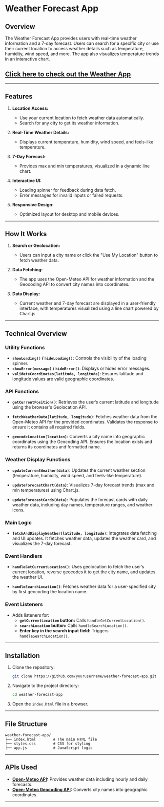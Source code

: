 # Weather Forecast App

## Overview
The Weather Forecast App provides users with real-time weather information and a 7-day forecast. Users can search for a specific city or use their current location to access weather details such as temperature, humidity, wind speed, and more. The app also visualizes temperature trends in an interactive chart.

## [Click here to check out the Weather App](https://weather-invention.vercel.app/)
---

## Features
1. **Location Access:**
   - Use your current location to fetch weather data automatically.
   - Search for any city to get its weather information.

2. **Real-Time Weather Details:**
   - Displays current temperature, humidity, wind speed, and feels-like temperature.

3. **7-Day Forecast:**
   - Provides max and min temperatures, visualized in a dynamic line chart.

4. **Interactive UI:**
   - Loading spinner for feedback during data fetch.
   - Error messages for invalid inputs or failed requests.

5. **Responsive Design:**
   - Optimized layout for desktop and mobile devices.

---

## How It Works
1. **Search or Geolocation:**
   - Users can input a city name or click the "Use My Location" button to fetch weather data.

2. **Data Fetching:**
   - The app uses the Open-Meteo API for weather information and the Geocoding API to convert city names into coordinates.

3. **Data Display:**
   - Current weather and 7-day forecast are displayed in a user-friendly interface, with temperatures visualized using a line chart powered by Chart.js.

---

## Technical Overview

### Utility Functions
- **`showLoading()` / `hideLoading()`**: Controls the visibility of the loading spinner.
- **`showError(message)` / `hideError()`**: Displays or hides error messages.
- **`validateCoordinates(latitude, longitude)`**: Ensures latitude and longitude values are valid geographic coordinates.

### API Functions
- **`getCurrentPosition()`**:
  Retrieves the user’s current latitude and longitude using the browser's Geolocation API.

- **`fetchWeatherData(latitude, longitude)`**:
  Fetches weather data from the Open-Meteo API for the provided coordinates. Validates the response to ensure it contains all required fields.

- **`geocodeLocation(location)`**:
  Converts a city name into geographic coordinates using the Geocoding API. Ensures the location exists and returns its coordinates and formatted name.

### Weather Display Functions
- **`updateCurrentWeather(data)`**:
  Updates the current weather section (temperature, humidity, wind speed, and feels-like temperature).

- **`updateForecastChart(data)`**:
  Visualizes 7-day forecast trends (max and min temperatures) using Chart.js.

- **`updateForecastCards(data)`**:
  Populates the forecast cards with daily weather data, including day names, temperature ranges, and weather icons.

### Main Logic
- **`fetchAndDisplayWeather(latitude, longitude)`**:
  Integrates data fetching and UI updates. It fetches weather data, updates the weather card, and visualizes the 7-day forecast.

### Event Handlers
- **`handleGetCurrentLocation()`**:
  Uses geolocation to fetch the user’s current location, reverse geocodes it to get the city name, and updates the weather UI.

- **`handleSearchLocation()`**:
  Fetches weather data for a user-specified city by first geocoding the location name.

### Event Listeners
- Adds listeners for:
  - **`getCurrentLocation` button:** Calls `handleGetCurrentLocation()`.
  - **`searchLocation` button:** Calls `handleSearchLocation()`.
  - **Enter key in the search input field:** Triggers `handleSearchLocation()`.

---

## Installation

1. Clone the repository:
   ```bash
   git clone https://github.com/yourusername/weather-forecast-app.git
   ```

2. Navigate to the project directory:
   ```bash
   cd weather-forecast-app
   ```

3. Open the `index.html` file in a browser.

---

## File Structure

```
weather-forecast-app/
├── index.html        # The main HTML file
├── styles.css        # CSS for styling
├── app.js            # JavaScript logic
```

---

## APIs Used
- **[Open-Meteo API](https://open-meteo.com/):** Provides weather data including hourly and daily forecasts.
- **[Open-Meteo Geocoding API](https://open-meteo.com/geocoding):** Converts city names into geographic coordinates.

---
